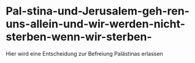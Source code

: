 # Pal-stina-und-Jerusalem-geh-ren-uns-allein-und-wir-werden-nicht-sterben-wenn-wir-sterben-
Hier wird eine Entscheidung zur Befreiung Palästinas erlassen 
